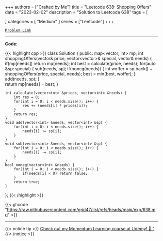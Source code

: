 
+++
authors = ["Crafted by Me"]
title = "Leetcode 638: Shopping Offers"
date = "2023-02-02"
description = "Solution to Leetcode 638"
tags = [
    
]
categories = [
    "Medium"
]
series = ["Leetcode"]
+++



[`Problem Link`](https://leetcode.com/problems/shopping-offers/description/)

---

**Code:**

{{< highlight cpp >}}
class Solution {
public:
    map<vector<int>, int> mp;
    int shoppingOffers(vector<int>& price, vector<vector<int>>& special, vector<int>& needs) {
        if(mp[needs]) return mp[needs];
        int best = calculate(price, needs);
        for(auto &sp: special) {
            sub(needs, sp);
            if(noneg(needs)) {
                int woffer = sp.back() + shoppingOffers(price, special, needs);
                best = min(best, woffer);
            }
            add(needs, sp);
        }        
        return mp[needs] = best;
    }
    
    int calculate(vector<int> &prices, vector<int> &needs) {
        int res = 0;
        for(int i = 0; i < needs.size(); i++) {
            res += (needs[i] * prices[i]);
        }
        return res;        
    }
    void add(vector<int> &needs, vector<int> &sp) {
        for(int i = 0; i < needs.size(); i++) {
            needs[i] += sp[i];
        }     
    }    
    void sub(vector<int> &needs, vector<int> &sp) {
        for(int i = 0; i < needs.size(); i++) {
            needs[i] -= sp[i];
        }
    }
    bool noneg(vector<int> &needs) {
        for(int i = 0; i < needs.size(); i++) {
            if(needs[i] < 0) return false;
        }
        return true;
    }
};
{{< /highlight >}}

{{< ghcode "https://raw.githubusercontent.com/grid47/list/refs/heads/main/exp/638.md" >}}

---



{{< notice tip >}}
[Check out my Momentum Learning course at Udemy! 🚀 "](https://www.udemy.com/course/blind-75-the-data-structures-and-algorithms-essentials/)
{{< /notice >}}

